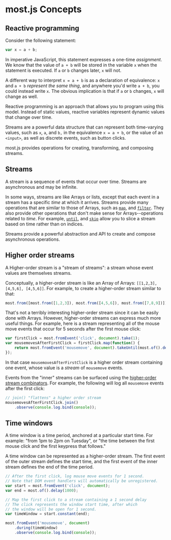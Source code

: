 # most.js Concepts

## Reactive programming

Consider the following statement:

```js
var x = a + b;
```

In imperative JavaScript, this statement expresses a one-time *assignment*.  We know that the value of `a + b` will be stored in the variable `x` when the statement is executed.  If `a` or `b` changes later, `x` will not.

A different way to interpret `x = a + b` is as a declaration of equivalence: `x` and `a + b` *represent the same thing*, and anywhere you'd write `a + b`, you could instead write `x`.  The obvious implication is that if `a` or `b` changes, `x` will change as well.

Reactive programming is an approach that allows you to program using this model.  Instead of static values, reactive variables represent dynamic values that change over time.

Streams are a powerful data structure that can represent both time-varying values, such as `x`, `a`, and `b,` in the equivalence `x = a + b`, or the value of an `<input>`, as well as discrete events, such as button clicks.

most.js provides operations for creating, transforming, and composing streams.

## Streams

A stream is a sequence of events that occur over time.  Streams are asynchronous and may be infinite.

In some ways, streams are like Arrays or lists, except that each event in a stream has a specific *time* at which it arrives.  Streams provide many operations that are similar to those of Arrays, such as [`map`](api.md#map), and [`filter`](api.md#filter).  They also provide other operations that don't make sense for Arrays--operations related to *time*.  For example, [`until`](api.md#until), and [`skip`](api.md#skip) allow you to slice a stream based on time rather than on indices.

Streams provide a powerful abstraction and API to create and compose asynchronous operations.

## Higher order streams

A Higher-order stream is a "stream of streams": a stream whose event values are themselves streams.

Conceptually, a higher-order stream is like an Array of Arrays: `[[1,2,3], [4,5,6], [4,5,6]]`.  For example, to create a higher-order stream similar to that:

```js
most.from([most.from([1,2,3]), most.from([4,5,6]), most.from([7,8,9])]);
```

That's not a terribly interesting higher-order stream since it can be easily done with Arrays.  However, higher-order streams can express much more useful things. For example, here is a stream representing all of the mouse move events that occur for 5 seconds after the first mouse click:

```js
var firstClick = most.fromEvent('click', document).take(1);
var mousemovesAfterFirstClick = firstClick.map(function() {
	return most.fromEvent('mousemove', document).takeUntil(most.of().delay(5000));
});
```

In that case `mousemovesAfterFirstClick` is a higher order stream containing one event, whose value is a *stream* of `mousemove` events.

Events from the "inner" streams can be surfaced using the [higher-order stream combinators](api.md#combining-higher-order-streams).  For example, the following will log all `mousemove` events after the first click:

```js
// join() "flattens" a higher order stream
mousemovesAfterFirstClick.join()
	.observe(console.log.bind(console));
```

## Time windows

A time window is a time period, anchored at a particular start time.  For example: "from 1pm to 2pm on Tuesday", or "the time between the first mouse click and the first keypress that follows."

A time window can be represented as a higher-order stream.  The first event of the outer stream defines the start time, and the first event of the inner stream defines the end of the time period.

```js
// After the first click, log mouse move events for 1 second.
// Note that DOM event handlers will automatically be unregistered.
var start = most.fromEvent('click', document);
var end = most.of().delay(1000);

// Map the first click to a stream containing a 1 second delay
// The click represents the window start time, after which
// the window will be open for 1 second.
var timeWindow = start.constant(end);

most.fromEvent('mousemove', document)
	.during(timeWindow)
	.observe(console.log.bind(console));
```
